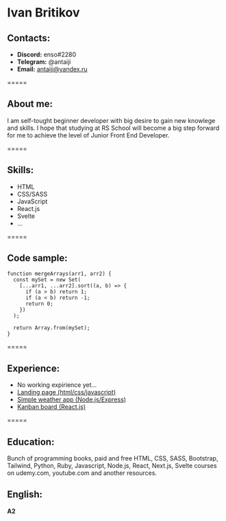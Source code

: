 # Ivan Britikov

## Contacts:
* **Discord:** enso#2280
* **Telegram:** @antaiji
* **Email:** antaiji@yandex.ru

=====

## About me:
I am self-tought beginner developer with big desire to gain new knowlege and skills. I hope that studying at RS School will become a big step forward for me to achieve the level of Junior Front End Developer.

=====

## Skills:
* HTML
* CSS/SASS
* JavaScript
* React.js
* Svelte
* ...

=====

## Code sample:
```
function mergeArrays(arr1, arr2) {
  const mySet = new Set(
    [...arr1, ...arr2].sort((a, b) => {
      if (a > b) return 1;
      if (a < b) return -1;
      return 0;
    })
  );

  return Array.from(mySet);
}
```

=====

## Experience:
* No working expirience yet...
* [Landing page (html/css/javascript)](https://github.com/antaiji/SF_Landing_page)
* [Simple weather app (Node.js/Express)](https://github.com/antaiji/node3-weather-website)
* [Kanban board (React.js)](https://github.com/antaiji/sf_kanban_board)

=====

## Education:
Bunch of programming books, paid and free HTML, CSS, SASS, Bootstrap, Tailwind, Python, Ruby, Javascript, Node.js, React, Next.js, Svelte courses on udemy.com, youtube.com and another resources.


## English:
**A2**
